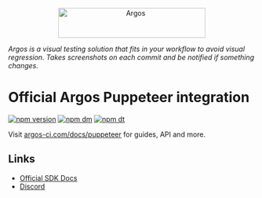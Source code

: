 <p align="center">
  <a href="https://argos-ci.com/?utm_source=github&utm_medium=logo" target="_blank">
    <img src="https://raw.githubusercontent.com/argos-ci/argos/main/resources/logos/logo-github-readme.png" alt="Argos" width="300" height="61">
  </a>
</p>

_Argos is a visual testing solution that fits in your workflow to avoid visual regression. Takes screenshots on each commit and be notified if something changes._

# Official Argos Puppeteer integration

[![npm version](https://img.shields.io/npm/v/@argos-ci/puppeteer.svg)](https://www.npmjs.com/package/@argos-ci/puppeteer)
[![npm dm](https://img.shields.io/npm/dm/@argos-ci/puppeteer.svg)](https://www.npmjs.com/package/@argos-ci/puppeteer)
[![npm dt](https://img.shields.io/npm/dt/@argos-ci/puppeteer.svg)](https://www.npmjs.com/package/@argos-ci/puppeteer)

Visit [argos-ci.com/docs/puppeteer](https://argos-ci.com/docs/puppeteer) for guides, API and more.

## Links

- [Official SDK Docs](https://argos-ci.com/docs/)
- [Discord](https://argos-ci.com/discord)
